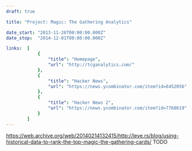 ```yaml
---
draft: true

title: "Project: Magic: The Gathering Analytics"

date_start: "2013-11-26T00:00:00.000Z"
date_stop:  "2014-12-01T00:00:00.000Z"

links:  [
            {
                "title": "Homepage",
                "url": "http://tcganalytics.com/"
            },
            {
                "title": "Hacker News",
                "url": "https://news.ycombinator.com/item?id=6452056"
            },
            {
                "title": "Hacker News 2",
                "url": "https://news.ycombinator.com/item?id=7768619"
            }
        ]
---
```


https://web.archive.org/web/20140214132415/http://leve.rs/blog/using-historical-data-to-rank-the-top-magic-the-gathering-cards/
TODO